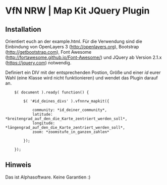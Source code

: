 # VfN NRW | Map Kit JQuery Plugin

## Installation

Orientiert euch an der example.html. Für die Verwendung sind die Einbindung von OpenLayers 3 (http://openlayers.org), Bootstrap (http://getbootstrap.com), Font Awesome (http://fortawesome.github.io/Font-Awesome/) und JQuery ab Version 2.1.x (https://jquery.com) notwendig.

Definiert ein DIV mit der entsprechenden Postion, Größe und einer _id_ eurer Wahl (eine Klasse wird nicht funktionieren) und wendet das Plugin darauf an.

		$( document ).ready( function() {
			
			$( '#id_deines_divs' ).vfnnrw_mapkit({ 
				
				community: *id_deiner_community*,
				latitude: *breitengrad_auf_den_die_Karte_zentriert_werden_soll*,
				longitude: *längengrad_auf_den_die_Karte_zentriert_werden_soll*,
				zoom: *zoomstufe_in_ganzen_zahlen*
				
			});
			
		});

## Hinweis

Das ist Alphasoftware. Keine Garantien :)
